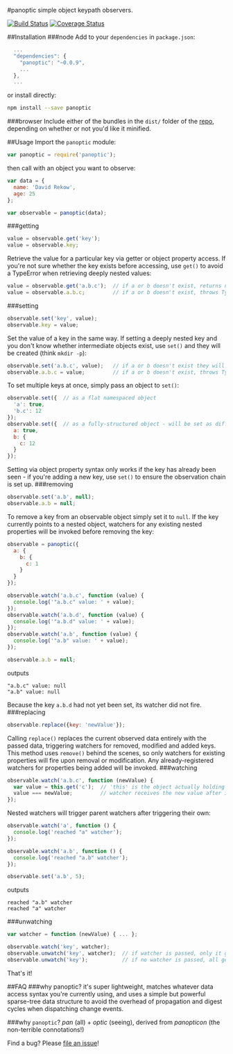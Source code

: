 #panoptic
simple object keypath observers.

[![Build Status](https://travis-ci.org/davidrekow/panoptic.svg?branch=master)](https://travis-ci.org/davidrekow/panoptic) [![Coverage Status](https://coveralls.io/repos/davidrekow/panoptic/badge.png?branch=master)](https://coveralls.io/r/davidrekow/panoptic?branch=master)

##Installation
###node
Add to your `dependencies` in `package.json`:
```javascript
  ...
  "dependencies": {
    "panoptic": "~0.0.9",
    ...
  },
  ...
```
or install directly:
```sh
npm install --save panoptic
```
###browser
Include either of the bundles in the `dist/` folder of the [repo](https://github.com/davidrekow/panoptic),
depending on whether or not you'd like it minified.

##Usage
Import the `panoptic` module:
```javascript
var panoptic = require('panoptic');
```
then call with an object you want to observe:
```javascript
var data = {
  name: 'David Rekow',
  age: 25
};

var observable = panoptic(data);
```
###getting
```javascript
value = observable.get('key');
value = observable.key;
```
Retrieve the value for a particular key via getter or object property access.
If you're not sure whether the key exists before accessing, use `get()` to
avoid a TypeError when retrieving deeply nested values:
```javascript
value = observable.get('a.b.c');  // if a or b doesn't exist, returns null
value = observable.a.b.c;         // if a or b doesn't exist, throws TypeError
```
###setting
```javascript
observable.set('key', value);
observable.key = value;
```
Set the value of a key in the same way. If setting a deeply nested key and you
don't know whether intermediate objects exist, use `set()` and they will be
created (think `mkdir -p`):
```javascript
observable.set('a.b.c', value);   // if a or b doesn't exist they will be created
observable.a.b.c = value;         // if a or b doesn't exist, throws TypeError
```
To set multiple keys at once, simply pass an object to `set()`:
```javascript
observable.set({  // as a flat namespaced object
  'a': true,
  'b.c': 12
});
observable.set({  // as a fully-structured object - will be set as diff
  a: true,
  b: {
    c: 12
  }
});
```
Setting via object property syntax only works if the key has already been seen -
if you're adding a new key, use `set()` to ensure the observation chain is set up.
###removing
```javascript
observable.set('a.b', null);
observable.a.b = null;
```
To remove a key from an observable object simply set it to `null`. If the key
currently points to a nested object, watchers for any existing nested properties
will be invoked before removing the key:
```javascript
observable = panoptic({
  a: {
    b: {
      c: 1
    }
  }
});

observable.watch('a.b.c', function (value) {
  console.log('"a.b.c" value: ' + value);
});
observable.watch('a.b.d', function (value) {
  console.log('"a.b.d" value: ' + value);
});
observable.watch('a.b', function (value) {
  console.log('"a.b" value: ' + value);
});

observable.a.b = null;
```
outputs
```
"a.b.c" value: null
"a.b" value: null
```
Because the key `a.b.d` had not yet been set, its watcher did not fire.
###replacing
```javascript
observable.replace({key: 'newValue'});
```
Calling `replace()` replaces the current observed data entirely with the passed data,
triggering watchers for removed, modified and added keys. This method uses `remove()`
behind the scenes, so only watchers for existing properties will fire upon removal
or modification. Any already-registered watchers for properties being added will be
invoked.
###watching
```javascript
observable.watch('a.b.c', function (newValue) {
  var value = this.get('c');  // 'this' is the object actually holding the value
  value === newValue;         // watcher receives the new value after it's set
});
```
Nested watchers will trigger parent watchers after triggering their own:
```javascript
observable.watch('a', function () {
  console.log('reached "a" watcher');
});

observable.watch('a.b', function () {
  console.log('reached "a.b" watcher');
});

observable.set('a.b', 5);
```
outputs
```
reached "a.b" watcher
reached "a" watcher
```
###unwatching
```javascript
var watcher = function (newValue) { ... };

observable.watch('key', watcher);
observable.unwatch('key', watcher);  // if watcher is passed, only it gets removed
observable.unwatch('key');           // if no watcher is passed, all get removed
```
That's it!

##FAQ
###why panoptic?
it's super lightweight, matches whatever data access syntax you're currently
using, and uses a simple but powerful sparse-tree data structure to avoid the
overhead of propagation and digest cycles when dispatching change events.

###why `panoptic`?
*pan* (all) + *optic* (seeing), derived from *panopticon* (the non-terrible connotations!)

Find a bug? Please [file an issue](https://github.com/davidrekow/panoptic/issues)!

